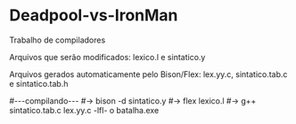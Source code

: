 # Deadpool-vs-IronMan
Trabalho de compiladores

Arquivos que serão modificados: lexico.l e sintatico.y

Arquivos gerados automaticamente pelo Bison/Flex: lex.yy.c, sintatico.tab.c e sintatico.tab.h

#---compilando---
#-> bison -d sintatico.y
#-> flex lexico.l
#-> g++ sintatico.tab.c lex.yy.c -lfl- o batalha.exe
